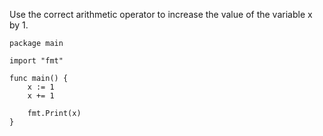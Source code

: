 Use the correct arithmetic operator to increase the value of the variable x by 1.

    package main
    
    import "fmt"
    
    func main() {
        x := 1
        x += 1
    
        fmt.Print(x)
    }
